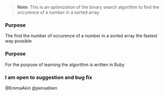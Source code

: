 > **Note**: This is an optimization of the binary search algorithm to find the occurence of a number in a sorted array

### Purpose
The find the number of occurence of a number in a sorted array the fastest way possible

### Purpose
For the purpose of learning the algorithm is written in Ruby

### I am open to suggestion and bug fix



@EmmaAkin @pensebien